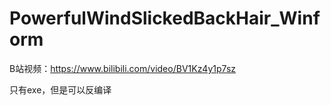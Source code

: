 # PowerfulWindSlickedBackHair_Winform
B站视频：https://www.bilibili.com/video/BV1Kz4y1p7sz

只有exe，但是可以反编译
